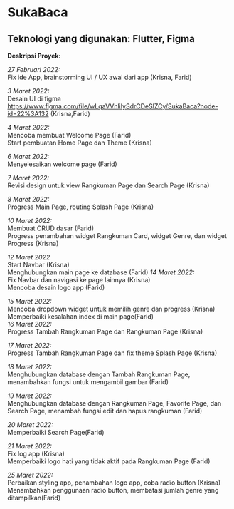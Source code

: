 # SukaBaca

## Teknologi yang digunakan: Flutter, Figma

**Deskripsi Proyek:**

*27 Februari 2022:*\
Fix ide App, brainstorming UI / UX awal dari app (Krisna, Farid)

*3 Maret 2022:*\
Desain UI di figma https://www.figma.com/file/wLqaVVhliIySdrCDeSlZCy/SukaBaca?node-id=22%3A132 (Krisna,Farid)  

*4 Maret 2022:*\
Mencoba membuat Welcome Page (Farid)  
Start pembuatan Home Page dan Theme (Krisna)  

*6 Maret 2022:*\
Menyelesaikan welcome page (Farid)

*7 Maret 2022:*\
Revisi design untuk view Rangkuman Page dan Search Page (Krisna)

*8 Maret 2022:*\
Progress Main Page, routing Splash Page (Krisna)

*10 Maret 2022:*\
Membuat CRUD dasar (Farid)\
Progress penambahan widget Rangkuman Card, widget Genre, dan widget Progress (Krisna)

*12 Maret 2022*\
Start Navbar (Krisna)\
Menghubungkan main page ke database (Farid)
*14 Maret 2022:*\
Fix Navbar dan navigasi ke page lainnya (Krisna)\
Mencoba desain logo app (Farid)

*15 Maret 2022:*\
Mencoba dropdown widget untuk memilih genre dan progress (Krisna)\
Memperbaiki kesalahan index di main page(Farid)\
*16 Maret 2022:*\
Progress Tambah Rangkuman Page dan Rangkuman Page (Krisna)

*17 Maret 2022:*\
Progress Tambah Rangkuman Page dan fix theme Splash Page (Krisna)

*18 Maret 2022:*\
Menghubungkan database dengan Tambah Rangkuman Page, menambahkan fungsi untuk mengambil gambar (Farid)

*19 Maret 2022:*\
Menghubungkan database dengan Rangkuman Page, Favorite Page, dan Search Page, menambah fungsi edit dan hapus rangkuman (Farid)

*20 Maret 2022:*\
Memperbaiki Search Page(Farid)

*21 Maret 2022:*\
Fix log app (Krisna)\
Memperbaiki logo hati yang tidak aktif pada Rangkuman Page (Farid)

*25 Maret 2022:*\
Perbaikan styling app, penambahan logo app, coba radio button (Krisna)\
Menambahkan penggunaan radio button, membatasi jumlah genre yang ditampilkan(Farid)
